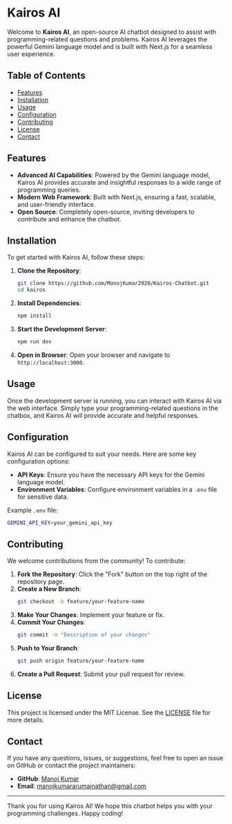 # Kairos AI

Welcome to **Kairos AI**, an open-source AI chatbot designed to assist with programming-related questions and problems. Kairos AI leverages the powerful Gemini language model and is built with Next.js for a seamless user experience.

## Table of Contents

- [Features](#features)
- [Installation](#installation)
- [Usage](#usage)
- [Configuration](#configuration)
- [Contributing](#contributing)
- [License](#license)
- [Contact](#contact)

## Features

- **Advanced AI Capabilities**: Powered by the Gemini language model, Kairos AI provides accurate and insightful responses to a wide range of programming queries.
- **Modern Web Framework**: Built with Next.js, ensuring a fast, scalable, and user-friendly interface.
- **Open Source**: Completely open-source, inviting developers to contribute and enhance the chatbot.

## Installation

To get started with Kairos AI, follow these steps:

1. **Clone the Repository**:
    ```bash
    git clone https://github.com/ManojKumar2920/Kairos-Chatbot.git
    cd kairos
    ```

2. **Install Dependencies**:
    ```bash
    npm install
    ```

3. **Start the Development Server**:
    ```bash
    npm run dev
    ```

4. **Open in Browser**:
    Open your browser and navigate to `http://localhost:3000`.

## Usage

Once the development server is running, you can interact with Kairos AI via the web interface. Simply type your programming-related questions in the chatbox, and Kairos AI will provide accurate and helpful responses.

## Configuration

Kairos AI can be configured to suit your needs. Here are some key configuration options:

- **API Keys**: Ensure you have the necessary API keys for the Gemini language model.
- **Environment Variables**: Configure environment variables in a `.env` file for sensitive data.

Example `.env` file:
```bash
GEMINI_API_KEY=your_gemini_api_key
```


## Contributing

We welcome contributions from the community! To contribute:

1. **Fork the Repository**: Click the "Fork" button on the top right of the repository page.
2. **Create a New Branch**: 
    ```bash
    git checkout -b feature/your-feature-name
    ```
3. **Make Your Changes**: Implement your feature or fix.
4. **Commit Your Changes**: 
    ```bash
    git commit -m "Description of your changes"
    ```
5. **Push to Your Branch**: 
    ```bash
    git push origin feature/your-feature-name
    ```
6. **Create a Pull Request**: Submit your pull request for review.

## License

This project is licensed under the MIT License. See the [LICENSE](LICENSE) file for more details.

## Contact

If you have any questions, issues, or suggestions, feel free to open an issue on GitHub or contact the project maintainers:

- **GitHub**: [Manoj Kumar](https://github.com/ManojKumar2920)
- **Email**: [manojkumararumainathan@gmail.com](mailto:manojkumararumainathan@gmail.com)

---

Thank you for using Kairos AI! We hope this chatbot helps you with your programming challenges. Happy coding!
